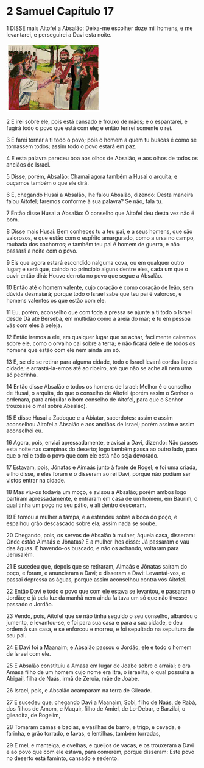 # 2 Samuel Capítulo 17

1	DISSE mais Aitofel a Absalão: Deixa-me escolher doze mil homens, e me levantarei, e perseguirei a Davi esta noite.

![](.img/10_2Sa_17_01_RG.jpg)

2	E irei sobre ele, pois está cansado e frouxo de mãos; e o espantarei, e fugirá todo o povo que está com ele; e então ferirei somente o rei.

3	E farei tornar a ti todo o povo; pois o homem a quem tu buscas é como se tornassem todos; assim todo o povo estará em paz.

4	E esta palavra pareceu boa aos olhos de Absalão, e aos olhos de todos os anciãos de Israel.

5	Disse, porém, Absalão: Chamai agora também a Husai o arquita; e ouçamos também o que ele dirá.

6	E, chegando Husai a Absalão, lhe falou Absalão, dizendo: Desta maneira falou Aitofel; faremos conforme à sua palavra? Se não, fala tu.

7	Então disse Husai a Absalão: O conselho que Aitofel deu desta vez não é bom.

8	Disse mais Husai: Bem conheces tu a teu pai, e a seus homens, que são valorosos, e que estão com o espírito amargurado, como a ursa no campo, roubada dos cachorros; e também teu pai é homem de guerra, e não passará a noite com o povo.

9	Eis que agora estará escondido nalguma cova, ou em qualquer outro lugar; e será que, caindo no princípio alguns dentre eles, cada um que o ouvir então dirá: Houve derrota no povo que segue a Absalão.

10	Então até o homem valente, cujo coração é como coração de leão, sem dúvida desmaiará; porque todo o Israel sabe que teu pai é valoroso, e homens valentes os que estão com ele.

11	Eu, porém, aconselho que com toda a pressa se ajunte a ti todo o Israel desde Dã até Berseba, em multidão como a areia do mar; e tu em pessoa vás com eles à peleja.

12	Então iremos a ele, em qualquer lugar que se achar, facilmente cairemos sobre ele, como o orvalho cai sobre a terra; e não ficará dele e de todos os homens que estão com ele nem ainda um só.

13	E, se ele se retirar para alguma cidade, todo o Israel levará cordas àquela cidade; e arrastá-la-emos até ao ribeiro, até que não se ache ali nem uma só pedrinha.

14	Então disse Absalão e todos os homens de Israel: Melhor é o conselho de Husai, o arquita, do que o conselho de Aitofel (porém assim o Senhor o ordenara, para aniquilar o bom conselho de Aitofel, para que o Senhor trouxesse o mal sobre Absalão).

15	E disse Husai a Zadoque e a Abiatar, sacerdotes: assim e assim aconselhou Aitofel a Absalão e aos anciãos de Israel; porém assim e assim aconselhei eu.

16	Agora, pois, enviai apressadamente, e avisai a Davi, dizendo: Não passes esta noite nas campinas do deserto; logo também passa ao outro lado, para que o rei e todo o povo que com ele está não seja devorado.

17	Estavam, pois, Jônatas e Aimaás junto à fonte de Rogel; e foi uma criada, e lho disse, e eles foram e o disseram ao rei Davi, porque não podiam ser vistos entrar na cidade.

18	Mas viu-os todavia um moço, e avisou a Absalão; porém ambos logo partiram apressadamente, e entraram em casa de um homem, em Baurim, o qual tinha um poço no seu pátio, e ali dentro desceram.

19	E tomou a mulher a tampa, e a estendeu sobre a boca do poço, e espalhou grão descascado sobre ela; assim nada se soube.

20	Chegando, pois, os servos de Absalão à mulher, àquela casa, disseram: Onde estão Aimaás e Jônatas? E a mulher lhes disse: Já passaram o vau das águas. E havendo-os buscado, e não os achando, voltaram para Jerusalém.

21	E sucedeu que, depois que se retiraram, Aimaás e Jônatas saíram do poço, e foram, e anunciaram a Davi; e disseram a Davi: Levantai-vos, e passai depressa as águas, porque assim aconselhou contra vós Aitofel.

22	Então Davi e todo o povo que com ele estava se levantou, e passaram o Jordão; e já pela luz da manhã nem ainda faltava um só que não tivesse passado o Jordão.

23	Vendo, pois, Aitofel que se não tinha seguido o seu conselho, albardou o jumento, e levantou-se, e foi para sua casa e para a sua cidade, e deu ordem à sua casa, e se enforcou e morreu, e foi sepultado na sepultura de seu pai.

24	E Davi foi a Maanaim; e Absalão passou o Jordão, ele e todo o homem de Israel com ele.

25	E Absalão constituiu a Amasa em lugar de Joabe sobre o arraial; e era Amasa filho de um homem cujo nome era Itra, o israelita, o qual possuíra a Abigail, filha de Naás, irmã de Zeruia, mãe de Joabe.

26	Israel, pois, e Absalão acamparam na terra de Gileade.

27	E sucedeu que, chegando Davi a Maanaim, Sobi, filho de Naás, de Rabá, dos filhos de Amom, e Maquir, filho de Amiel, de Lo-Debar, e Barzilai, o gileadita, de Rogelim,

28	Tomaram camas e bacias, e vasilhas de barro, e trigo, e cevada, e farinha, e grão torrado, e favas, e lentilhas, também torradas,

29	E mel, e manteiga, e ovelhas, e queijos de vacas, e os trouxeram a Davi e ao povo que com ele estava, para comerem, porque disseram: Este povo no deserto está faminto, cansado e sedento.

